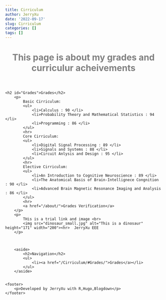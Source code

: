```yaml
---
title: Cirriculum
author: JerryXu
date: '2022-09-17'
slug: Cirriculum
categories: []
tags: []
---
```



<body>
    <header>
        <h1 style = "color : gray">This page is about my grades and curriculur acheivements</h1>
    </header>
    


    <h2 id="Grades">Grades</h2> 
        <p>
            Basic Cirriculum:
            <ul>
                <li>Calculus : 90 </li>
                <li>Probability Theory and Mathematical Statistics : 94 </li>
                <li>Programming : 86 </li>
            </ul>
            <hr>
            Core Cirriculum: 
            <ul>
                <li>Digital Signal Processing : 89 </li>
                <li>Signals and Systems : 88 </li>
                <li>Circuit Anlysis and Design : 95 </li>
            </ul>
            <hr>
            Elective Cirriculum:
            <ul>
                <li>An Introduction to Cognitive Neuroscience : 89 </li>
                <li>The Anatomical Basis of Brain-Intellignece Congnition  : 90 </li>
                <li>Advanced Brain Magnetic Resonance Imaging and Analysis : 86 </li>
            </ul>
            <hr>
            <a href="/about/">Grades Verification</a>
        </p>
        <p>
            THis is a trial link and image <br>
            <img src="dinosaur_small.jpg" alt="This is a dinosaur" height="171" width="200"><hr>  JerryXu EEE
        </p>
            
        
        
        <aside>
            <h2>Navigation</h2>
            <ul>
                <li><a href="/Cirriculum/#Grades/">Grades</a></li>
            </ul>
        </aside>
    

    <footer>
        <p>Developed by JerryXu with R,Hugo,Blogdown</p>
    </footer>
</body>